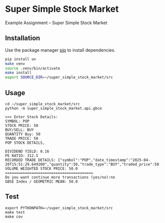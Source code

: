 # Super Simple Stock Market

Example Assignment – Super Simple Stock Market

## Installation

Use the package manager [pip](https://pip.pypa.io/en/stable/) to install dependencies.

```bash
pip install uv
make venv
source .venv/bin/activate
make install
export SOURCE_DIR=~/super_simple_stock_market/src
```

## Usage

```
cd ~/super_simple_stock_market/src
python -m super_simple_stock_market.api.gbce

>>> Enter Stock Details:
SYMBOL: POP
STOCK PRICE: 50
BUY/SELL: BUY
QUANTITY Buy: 50
TRADE PRICE: 50
POP STOCK DETAILS,

DIVIDEND YIELD: 0.16
PE RATIO: 312.5
RECORDED TRADE DETAILS: {"symbol":"POP","date_timestamp":"2025-04-20T15:51:29.649200","quantity":50,"trade_type":"BUY","traded_price":50.0}
VOLUME WEIGHTED STOCK PRICE: 50.0
========================================
Do you want continue more transactions (yes/no):no
GBSE Index / GEOMETRIC MEAN: 50.0

```


## Test

```
export PYTHONPATH=~/super_simple_stock_market/src
make test
make cov
```